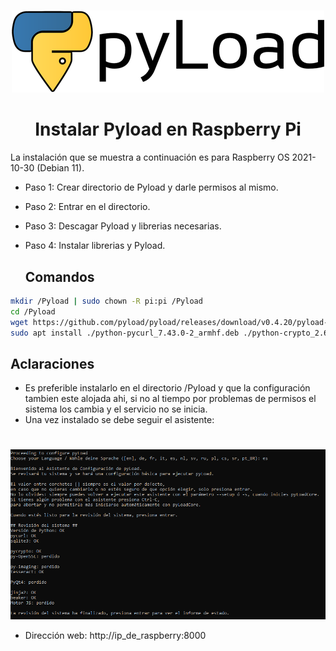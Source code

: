 # <div align="center">
<p align="center">
<img src="images/banner.png">
</p>

# <div align="center">Instalar Pyload en Raspberry Pi
  La instalación que se muestra a continuación es para Raspberry OS 2021-10-30 (Debian 11).
  
* Paso 1: Crear directorio de Pyload y darle permisos al mismo.
* Paso 2: Entrar en el directorio.
* Paso 3: Descagar Pyload y librerias necesarias.
* Paso 4: Instalar librerias y Pyload.
  
  ## Comandos ##
```bash 
mkdir /Pyload | sudo chown -R pi:pi /Pyload
cd /Pyload
wget https://github.com/pyload/pyload/releases/download/v0.4.20/pyload-cli_0.4.20_all.deb http://ftp.us.debian.org/debian/pool/main/p/pycurl/python-pycurl_7.43.0-2_armhf.deb http://ftp.us.debian.org/debian/pool/main/p/python-crypto/python-crypto_2.6.1-9+b1_armhf.deb
sudo apt install ./python-pycurl_7.43.0-2_armhf.deb ./python-crypto_2.6.1-9+b1_armhf.deb ./pyload-cli_0.4.20_all.deb -y
```
  ## Aclaraciones ##
- Es preferible instalarlo en el directorio /Pyload y que la configuración tambien este alojada ahi, si no al tiempo por problemas de permisos el sistema los cambia y el servicio no se inicia.
- Una vez instalado se debe seguir el asistente:
  # <div align="center">
<p align="center">
<img src="images/Prompt.png">
</p>
  
- Dirección web: http://ip_de_raspberry:8000
